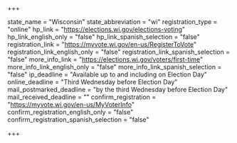 +++

state_name = "Wisconsin"
state_abbreviation = "wi"
registration_type = "online"
hp_link = "https://elections.wi.gov/elections-voting"
hp_link_english_only = "false"
hp_link_spanish_selection = "false"
registration_link = "https://myvote.wi.gov/en-us/RegisterToVote"
registration_link_english_only = "false"
registration_link_spanish_selection = "false"
more_info_link = "https://elections.wi.gov/voters/first-time"
more_info_link_english_only = "false"
more_info_link_spanish_selection = "false"
ip_deadline = "Available up to and including on Election Day"
online_deadline = "Third Wednesday before Election Day"
mail_postmarked_deadline = "by the third Wednesday before Election Day"
mail_received_deadline = ""
confirm_registration = "https://myvote.wi.gov/en-us/MyVoterInfo"
confirm_registration_english_only = "false"
confirm_registration_spanish_selection = "false"

+++